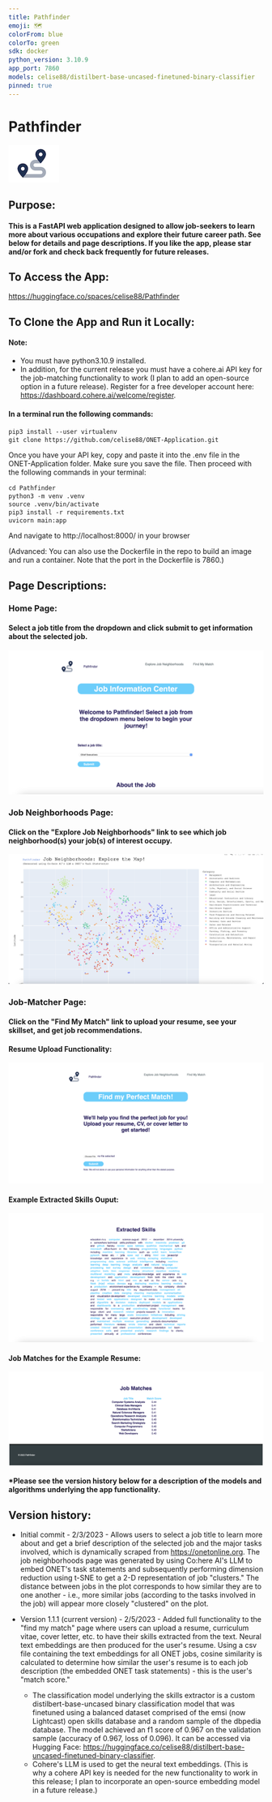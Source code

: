 ```yaml
---
title: Pathfinder
emoji: 🗺️
colorFrom: blue
colorTo: green
sdk: docker
python_version: 3.10.9
app_port: 7860
models: celise88/distilbert-base-uncased-finetuned-binary-classifier
pinned: true
---
```


# Pathfinder
![logo](./static/PF.png)   

## Purpose: 
#### This is a FastAPI web application designed to allow job-seekers to learn more about various occupations and explore their future career path. See below for details and page descriptions. If you like the app, please star and/or fork and check back frequently for future releases. 

## To Access the App:
https://huggingface.co/spaces/celise88/Pathfinder

## To Clone the App and Run it Locally:
#### Note:
* You must have python3.10.9 installed.
* In addition, for the current release you must have a cohere.ai API key for the job-matching functionality to work (I plan to add an open-source option in a future release). Register for a free developer account here: https://dashboard.cohere.ai/welcome/register. 

#### In a terminal run the following commands:

```
pip3 install --user virtualenv
git clone https://github.com/celise88/ONET-Application.git
```

Once you have your API key, copy and paste it into the .env file in the ONET-Application folder. Make sure you save the file. Then proceed with the following commands in your terminal:

```
cd Pathfinder
python3 -m venv .venv
source .venv/bin/activate
pip3 install -r requirements.txt
uvicorn main:app
```

And navigate to http://localhost:8000/ in your browser

(Advanced: You can also use the Dockerfile in the repo to build an image and run a container. Note that the port in the Dockerfile is 7860.)

## Page Descriptions:

### Home Page:
#### Select a job title from the dropdown and click submit to get information about the selected job.

![Page1](./static/main/Page1.png)

### Job Neighborhoods Page:
#### Click on the "Explore Job Neighborhoods" link to see which job neighborhood(s) your job(s) of interest occupy. 

![Page2](./static/main/Page2.png)

### Job-Matcher Page:
#### Click on the "Find My Match" link to upload your resume, see your skillset, and get job recommendations. 

#### Resume Upload Functionality:
![Page3-Input](./static/main/Page3-Input.png)

#### Example Extracted Skills Ouput:
![Page3-Output](./static/main/Page3-output.png)

#### Job Matches for the Example Resume:
![Page3-Matches](./static/main/Page3-Matches.png)

#### *Please see the version history below for a description of the models and algorithms underlying the app functionality.  

## Version history:
 
* Initial commit - 2/3/2023 - Allows users to select a job title to learn more about and get a brief description of the selected job and the major tasks involved, which is dynamically scraped from https://onetonline.org. The job neighborhoods page was generated by using Co:here AI's LLM to embed ONET's task statements and subsequently performing dimension reduction using t-SNE to get a 2-D representation of job "clusters." The distance between jobs in the plot corresponds to how similar they are to one another - i.e., more similar jobs (according to the tasks involved in the job) will appear more closely "clustered" on the plot.

* Version 1.1.1 (current version) - 2/5/2023 - Added full functionality to the "find my match" page where users can upload a resume, curriculum vitae, cover letter, etc. to have their skills extracted from the text.  Neural text embeddings are then produced for the user's resume. Using a csv file containing the text embeddings for all ONET jobs, cosine similarity is calculated to determine how similar the user's resume is to each job description (the embedded ONET task statements) - this is the user's "match score."  
    * The classification model underlying the skills extractor is a custom distilbert-base-uncased binary classification model that was finetuned using a balanced dataset comprised of the emsi (now Lightcast) open skills database and a random sample of the dbpedia database. The model achieved an f1 score of 0.967 on the validation sample (accuracy of 0.967, loss of 0.096). It can be accessed via Hugging Face: https://huggingface.co/celise88/distilbert-base-uncased-finetuned-binary-classifier.
    * Cohere's LLM is used to get the neural text embeddings. (This is why a cohere API key is needed for the new functionality to work in this release; I plan to incorporate an open-source embedding model in a future release.)

